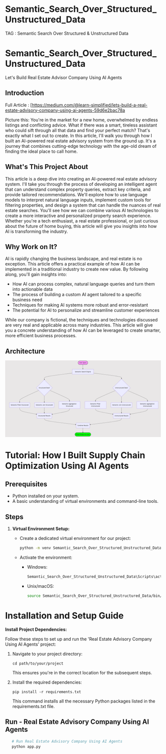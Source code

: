 # Semantic_Search_Over_Structured_Unstructured_Data
TAG : Semantic Search Over Structured &amp; Unstructured Data



# Semantic_Search_Over_Structured_Unstructured_Data
Let's Build Real Estate Advisor Company Using AI Agents

## Introduction

Full Article : [https://medium.com/@learn-simplified/lets-build-a-real-estate-advisory-company-using-ai-agents-59d6e2bac78a

Picture this: You're in the market for a new home, overwhelmed by endless listings and conflicting advice. What if there was a smart, tireless assistant who could sift through all that data and find your perfect match? That's exactly what I set out to create. In this article, I'll walk you through how I built an AI-powered real estate advisory system from the ground up. It's a journey that combines cutting-edge technology with the age-old dream of finding the ideal place to call home.


## What's This Project About

This article is a deep dive into creating an AI-powered real estate advisory system. I'll take you through the process of developing an intelligent agent that can understand complex property queries, extract key criteria, and provide tailored recommendations. We'll explore how to use language models to interpret natural language inputs, implement custom tools for filtering properties, and design a system that can handle the nuances of real estate searches. You'll see how we can combine various AI technologies to create a more interactive and personalized property search experience. Whether you're a tech enthusiast, a real estate professional, or just curious about the future of home buying, this article will give you insights into how AI is transforming the industry.

## Why Work on It?

AI is rapidly changing the business landscape, and real estate is no exception. This article offers a practical example of how AI can be implemented in a traditional industry to create new value. By following along, you'll gain insights into:
 - How AI can process complex, natural language queries and turn them into actionable data
 - The process of building a custom AI agent tailored to a specific business need
 - Techniques for making AI systems more robust and error-resistant
 - The potential for AI to personalize and streamline customer experiences

While our company is fictional, the techniques and technologies discussed are very real and applicable across many industries. This article will give you a concrete understanding of how AI can be leveraged to create smarter, more efficient business processes.

## Architecture
![Design Diagram](design_docs/design.png)


# Tutorial: How I Built Supply Chain Optimization Using AI Agents

## Prerequisites
- Python installed on your system.
- A basic understanding of virtual environments and command-line tools.

## Steps

1. **Virtual Environment Setup:**
   - Create a dedicated virtual environment for our project:
   
     ```bash
     python -m venv Semantic_Search_Over_Structured_Unstructured_Data
     ```
   - Activate the environment:
   
     - Windows:
       ```bash
       Semantic_Search_Over_Structured_Unstructured_Data\Scripts\activate
       ```
     - Unix/macOS:
       ```bash
       source Semantic_Search_Over_Structured_Unstructured_Data/bin/activate
       ```
   
# Installation and Setup Guide

**Install Project Dependencies:**

Follow these steps to set up and run the 'Real Estate Advisory Company Using AI Agents' project:

1. Navigate to your project directory:
   ```
   cd path/to/your/project
   ```
   This ensures you're in the correct location for the subsequent steps.

2. Install the required dependencies:
   ```
   pip install -r requirements.txt
   ```
   This command installs all the necessary Python packages listed in the requirements.txt file.


## Run - Real Estate Advisory Company Using AI Agents

   ```bash 
      # Run Real Estate Advisory Company Using AI Agents
      python app.py
      
   ```









